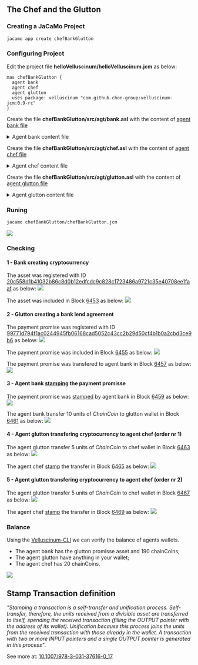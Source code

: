 ## The Chef and the Glutton

### Creating a JaCaMo Project
```sh
jacamo app create chefBankGlutton
```

### Configuring Project
Edit  the project file __helloVelluscinum/helloVelluscinum.jcm__ as below:
```
mas chefBankGlutton {
  agent bank
  agent chef
  agent glutton
  uses package: velluscinum "com.github.chon-group:velluscinum-jcm:0.9-rc"
}
```

Create the file __chefBankGlutton/src/agt/bank.asl__ with the content of [agent bank file](chefBankGlutton/src/agt/bank.asl)
<details>
<summary>Agent bank content file</summary>

```
// Agent bank in project chefBankGlutton
/* Initial beliefs and rules */
chainServer("http://testchain.chon.group:9984/").

/* Initial goals */
!createCoin.

/* Plans */
+!createCoin
:chainServer(Server) <-
    .print("Creating digital wallet");
    velluscinum.buildWallet(myWallet);
    .wait(myWallet(PrK,PuK));

    .print("Creating and sharing a cryptocurrency");
    velluscinum.deployToken(Server,PrK,PuK,"name:ChainCoin",200,chainCoin);
    .wait(chainCoin(Coin));
    .broadcast(tell,cryptocurrency(Coin));
    .broadcast(tell,bankWallet(PuK));
    .broadcast(tell,chainServer(Server));
.
    
+!lending(ResquestNumber,ClientWallet,Value)[source(Client)]
: chainCoin(Coin) 
& myWallet(Prk,PuB) 
& chainServer(Server) <-
    .print("Hello Agent ",Client,", Wellcome to BanChain! - Please wait while we check the transaction.");
    velluscinum.stampTransaction(Server,Prk,PuB,ResquestNumber,loan(Client));
    velluscinum.transferToken(Server,Prk,PuB,Coin,ClientWallet,Value,transactionTransfer);
    .send(Client,tell,bankAccount(ok)).
```
</details>

Create the file __chefBankGlutton/src/agt/chef.asl__ with the content of [agent chef file](chefBankGlutton/src/agt/chef.asl)
<details>
<summary>Agent chef content file</summary>

```
// Agent chef in project chefBankGlutton
/* Initial beliefs and rules */
lastOrder(0).

/* Initial goals */
!createWallet.

/* Plans */
+!createWallet <-
	.print("Creating a digital wallet!");
	velluscinum.buildWallet(myWallet);
	.wait(myWallet(Priv,Pub));
	+chefWallet(Pub).

+!order(Product,Qtd,Payment)[source(Client)]: cryptocurrency(Coin) 
			& chainServer(Server) & myWallet(MyPriv,MyPub) <-
	?lastOrder(N);
	OrderNr=N+1;
	-+lastOrder(OrderNr);
	.print("Received the order",OrderNr," ckecking payment...");
	velluscinum.stampTransaction(Server,MyPriv,MyPub,Payment,payment(OrderNr));
	+preparingOrder;
	!cooking(OrderNr,Product,Qtd,Client);
	-preparingOrder.

+!cooking(OrderNr,Product,Qtd,Client) <-
	.print("Preparing order Nr ",OrderNr);
	.wait(1000);
	.send(Client,tell,delivering(Product,Qtd)).
```
</details>

Create the file __chefBankGlutton/src/agt/glutton.asl__ with the content of [agent glutton file](chefBankGlutton/src/agt/glutton.asl)
<details>
<summary>Agent glutton content file</summary>

```
// Agent glutton in project chefBankGlutton
/* Initial beliefs and rules */
foodStock(10).
energy(0).

/* Initial goals */
!enjoy.

/* Plans */
+!requestLend: cryptocurrency(Coin) & bankWallet(BankW) & chainServer(Server) & myWallet(MyPriv,MyPub)<-
	.print("Requesting Lend");
	velluscinum.deployNFT(Server,MyPriv,MyPub,
				"name:comilao;address:5362fe5e-aaf1-43e6-9643-7ab094836ff4",
				"description:Createing Bank Account",
				account);
				
	.wait(account(AssetID));
	velluscinum.transferNFT(Server,MyPriv,MyPub,AssetID,BankW,
				 "description:requesting lend;value_chainCoin:10",requestID);
	.wait(requestID(PP));
	
	.print("Lend Contract nr:",PP);
	.send(bank,achieve,lending(PP,MyPub,10)).
	
+!eat: hungry & foodStock(C) & C>3 & energy(E) & E<=10 <-
	-+foodStock(C-3);
	-+energy(E+3);
	.print("Eating........ [Fridge=",C-3,"] [Energy=",E+3,"]");
	.wait(1000);
	!eat.
	
+!eat: energy(E) & E>10	<-
	.print("Satisfied...... [Energy=",E,"]");
	-hungry;
	!enjoy.

+!eat <-
	?foodStock(X);
	.print("I need food..... [Fridge=",X,"]");
	.wait(1000);
	!orderFood.

+!enjoy: energy(E) & E>5 <-
	.print("Enjoying....");
	.wait(1000);
	-+energy(E-3);
	-hungry;
	!enjoy.

+!enjoy: energy(E) & E<=5<-
	.print("Tired..... [Energy=",E,"]");
	+hungry;
	!eat.

+!orderFood: bankAccount(ok)[source(bank)] & cryptocurrency(Coin) 
			& chainServer(Server) & myWallet(MyPriv,MyPub) 
			& chefWallet(Chef)<-
			
	.print("Ordering food.....");
	velluscinum.transferToken(Server,MyPriv,MyPub,Coin,Chef,5,payment);
	.wait(payment(Transfer));
	.send(chef,achieve,order(pizza,5,Transfer));
	.wait(5000);
	!eat.

+!orderFood: not bankAccount(ok)[source(bank)] <-
	.wait(5000);
	velluscinum.buildWallet(myWallet);
	!requestLend;
	.wait(5000);
	.send(chef,askOne,chefWallet(Chef),Reply);
	+Reply;
	!orderFood.
	
-!orderFood: cryptocurrency(Coin) & chainServer(Server) 
		& myWallet(MyPriv,MyPub) <-
		velluscinum.tokenBalance(Server,MyPriv,MyPub,Coin,balance).	

+delivering(Product,Qtd)[source(Chef)] <-
	?foodStock(X);
	-+foodStock(X+Qtd);
	.print("Wow! Pizza!!!!");
	-delivering(Product,Qtd)[source(Chef)].
	
+balance(T,V)[source(self)]: cryptocurrency(Coin)[source(bank)] & V<5 & Coin==T <-
	.drop_desire(enjoy);
	.print("I don't have money! :(");
	.wait(5000).
```
</details>

### Runing

```sh
jacamo chefBankGlutton/chefBankGlutton.jcm
```
![](.img/projectOutput.png)

### Checking
#### 1 - Bank creating cryptocurrency
The asset was registered with ID [20c558d1b41032b86c8d0b12edfcdc9c828c1723486a9721c35e40708ee1faaf](http://testchain.chon.group:9984/api/v1/assets/?search=20c558d1b41032b86c8d0b12edfcdc9c828c1723486a9721c35e40708ee1faaf) as below:
![](.img/chainCoin.png)

The asset was included in Block [6453](http://testchain.chon.group:9984/api/v1/blocks/6453) as below:
![](.img/block6453.png)

#### 2 - Glutton creating a bank lend agreement
The payment promise was registered with ID [99771d794f1ac0244945fb06168cad5052c43cc2b29d50cf4b1b0a2cbd3ce9b6](http://testchain.chon.group:9984/api/v1/assets/?search=99771d794f1ac0244945fb06168cad5052c43cc2b29d50cf4b1b0a2cbd3ce9b6) as below:
![](.img/accontAgreement.png)

The payment promise was included in Block [6455](http://testchain.chon.group:9984/api/v1/blocks/6455) as below:
![](.img/block6455.png)

The payment promise was transfered to agent bank in Block [6457](http://testchain.chon.group:9984/api/v1/blocks/6457) as below:
![](.img/block6457.png)

#### 3 - Agent bank [stamping](#stamp-transaction-definition) the payment promisse
The payment promise was [stamped](#stamp-transaction-definition) by agent bank in Block [6459](http://testchain.chon.group:9984/api/v1/blocks/6459) as below:
![](.img/block6459.png)

The agent bank transfer 10 units of _ChainCoin_ to glutton wallet in Block [6461](http://testchain.chon.group:9984/api/v1/blocks/6461) as below:
![](.img/block6461.png)

#### 4 - Agent glutton transfering cryptocurrency to agent chef (order nr 1)
The agent glutton transfer 5 units of _ChainCoin_ to chef wallet in Block [6463](http://testchain.chon.group:9984/api/v1/blocks/6463) as below:
![](.img/block6463.png)

The agent chef [stamp](#stamp-transaction-definition) the transfer in Block [6465](http://testchain.chon.group:9984/api/v1/blocks/6465) as below:
![](.img/block6465.png)

#### 5 - Agent glutton transfering cryptocurrency to agent chef (order nr 2)
The agent glutton transfer 5 units of _ChainCoin_ to chef wallet in Block [6467](http://testchain.chon.group:9984/api/v1/blocks/6467) as below:
![](.img/block6467.png)

The agent chef [stamp](#stamp-transaction-definition) the transfer in Block [6469](http://testchain.chon.group:9984/api/v1/blocks/6469) as below:
![](.img/block6469.png)

### Balance
Using the [Velluscinum-CLI](https://github.com/chon-group/velluscinum/releases/download/0.9-rc/velluscinum.jar) we can verify the balance of agents wallets.

- The agent bank has the glutton promisse asset and 190 chainCoins;
- The agent glutton have anything in your wallet;
- The agent chef has 20 chainCoins.

![](.img/balance.png)

## Stamp Transaction definition
_"Stamping a transaction is a self-transfer and unification process. Self-transfer, therefore, the units received from a divisible asset are transferred to itself, spending the received transaction (filling the OUTPUT pointer with the address of its wallet). Unification because this process joins the units from the received transaction with those already in the wallet. A transaction with two or more INPUT pointers and a single OUTPUT pointer is generated in this process"_. 

See more at: [10.1007/978-3-031-37616-0_17](https://www.researchgate.net/publication/372282299_Velluscinum_A_Middleware_for_Using_Digital_Assets_in_Multi-agent_Systems)
